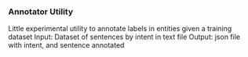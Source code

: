 ### Annotator Utility
Little experimental utility to annotate labels in entities given a training dataset
Input: Dataset of sentences by intent in text file
Output: json file with intent, and sentence annotated 
